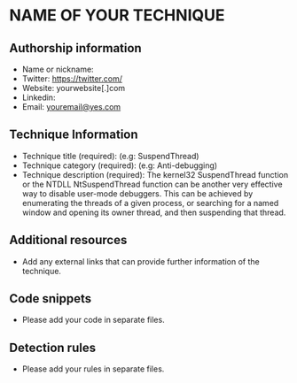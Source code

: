 # NAME OF YOUR TECHNIQUE

## Authorship information
* Name or nickname: <myname>
* Twitter: https://twitter.com/<yourhandle>
* Website: yourwebsite[.]com
* Linkedin: <yourlinkedinprofile>
* Email: <youremail@yes.com>
  
## Technique Information
* Technique title (required): (e.g: SuspendThread)
* Technique category (required): (e.g: Anti-debugging)
* Technique description (required): The kernel32 SuspendThread function or the NTDLL NtSuspendThread function can be another very effective way to disable user-mode debuggers. This can be achieved by enumerating the threads of a given process, or searching for a named window and opening its owner thread, and then suspending that thread.

## Additional resources
* Add any external links that can provide further information of the technique.

## Code snippets
* Please add your code in separate files.

## Detection rules
* Please add your rules in separate files.
